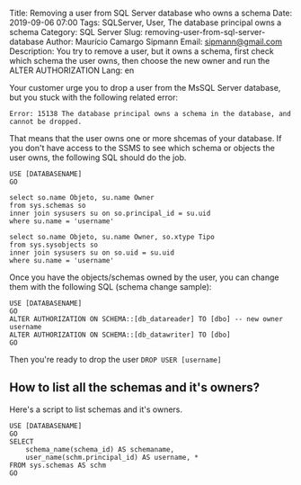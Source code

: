 Title: Removing a user from SQL Server database who owns a schema
Date: 2019-09-06 07:00
Tags: SQLServer, User, The database principal owns a schema
Category: SQL Server
Slug: removing-user-from-sql-server-database
Author: Maurício Camargo Sipmann
Email: sipmann@gmail.com
Description: You try to remove a user, but it owns a schema, first check which schema the user owns, then choose the new owner and run the ALTER AUTHORIZATION
Lang: en

Your customer urge you to drop a user from the MsSQL Server database, but you stuck with the following related error:

```mssql
Error: 15138 The database principal owns a schema in the database, and cannot be dropped.
```

That means that the user owns one or more shcemas of your database. If you don't have access to the SSMS to see which schema or objects the user owns, the following SQL should do the job.

```mssql
USE [DATABASENAME]
GO

select so.name Objeto, su.name Owner
from sys.schemas so
inner join sysusers su on so.principal_id = su.uid
where su.name = 'username'

select so.name Objeto, su.name Owner, so.xtype Tipo
from sys.sysobjects so
inner join sysusers su on so.uid = su.uid
where su.name = 'username'
```

Once you have the objects/schemas owned by the user, you can change them with the following SQL (schema change sample):

```mssql
USE [DATABASENAME]
GO
ALTER AUTHORIZATION ON SCHEMA::[db_datareader] TO [dbo] -- new owner username
ALTER AUTHORIZATION ON SCHEMA::[db_datawriter] TO [dbo]
GO
```

Then you're ready to drop the user `DROP USER [username]`


## How to list all the schemas and it's owners?

Here's a script to list schemas and it's owners.

```mssql
USE [DATABASENAME]
GO
SELECT
	schema_name(schema_id) AS schemaname,
	user_name(schm.principal_id) AS username, *
FROM sys.schemas AS schm
GO
```